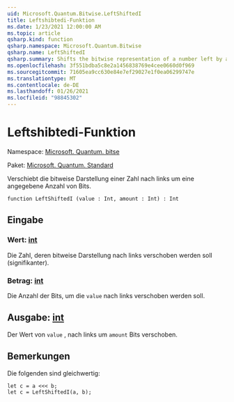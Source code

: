 ```yaml
---
uid: Microsoft.Quantum.Bitwise.LeftShiftedI
title: Leftshibtedi-Funktion
ms.date: 1/23/2021 12:00:00 AM
ms.topic: article
qsharp.kind: function
qsharp.namespace: Microsoft.Quantum.Bitwise
qsharp.name: LeftShiftedI
qsharp.summary: Shifts the bitwise representation of a number left by a given number of bits.
ms.openlocfilehash: 3f551bdba5c8e2a1456838769e4cee0660d0f969
ms.sourcegitcommit: 71605ea9cc630e84e7ef29027e1f0ea06299747e
ms.translationtype: MT
ms.contentlocale: de-DE
ms.lasthandoff: 01/26/2021
ms.locfileid: "98845302"
---
```

# <a name="leftshiftedi-function"></a>Leftshibtedi-Funktion

Namespace: [Microsoft. Quantum. bitse](xref:Microsoft.Quantum.Bitwise)

Paket: [Microsoft. Quantum. Standard](https://nuget.org/packages/Microsoft.Quantum.Standard)


Verschiebt die bitweise Darstellung einer Zahl nach links um eine angegebene Anzahl von Bits.

```qsharp
function LeftShiftedI (value : Int, amount : Int) : Int
```


## <a name="input"></a>Eingabe

### <a name="value--int"></a>Wert: [int](xref:microsoft.quantum.lang-ref.int)

Die Zahl, deren bitweise Darstellung nach links verschoben werden soll (signifikanter).


### <a name="amount--int"></a>Betrag: [int](xref:microsoft.quantum.lang-ref.int)

Die Anzahl der Bits, um die `value` nach links verschoben werden soll.



## <a name="output--int"></a>Ausgabe: [int](xref:microsoft.quantum.lang-ref.int)

Der Wert von `value` , nach links um `amount` Bits verschoben.

## <a name="remarks"></a>Bemerkungen

Die folgenden sind gleichwertig:

```qsharp
let c = a <<< b;
let c = LeftShiftedI(a, b);
```